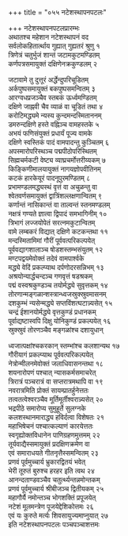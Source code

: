 +++
title = "०५५ नटेशस्थापनपटलः"

+++
नटेशस्थापनपटलप्रारम्भः    
अथातश्च महेशान नटेशस्थापनं वद  
सर्वलोकहितार्त्थाय गुह्यात् गुह्यतरं श्रुणु १  
त्रिणेत्रं चतुर्भुजं शान्तं जटामकुटमण्डितम्  
कर्णपत्रसमायुक्तं दक्षिणेनक्रकुण्डलम् २  

जटावामे तु दुत्तूरं अर्द्धेन्दुपरिचूडितम्  
अर्कपुष्पसमायुक्तं बकपुष्पसमन्वितम् ३  
आरग्वधप्रजञ्चैव स्तबकं ऊर्ध्वमण्डितम्  
दक्षिणे जाह्नवी चैव व्याळं वा चूडितं तथा ४  
करोटिमद्ध्यमे न्यस्य कुन्दमन्दस्मिताननम्  
डमरुन्दक्षिणे हस्ते वह्निञ्च वामहस्तके ५  
अभयं फणिसंयुक्तं प्रधार्यं पूज्य वामके  
दक्षिणे स्वस्तिकं पादं वामपादन्तु कुञ्चितम् ६  
अपस्मारोपरिस्थञ्च पद्मपीठोपरिस्थितम्  
सिह्मचर्मकटी वेष्ट्य व्याघ्रचर्मोत्तरीय्यकम् ७  
किङ्किणीमालयायुक्तं नागयज्ञोपवीतिनम्  
कटकं हारकेयूरं पादनूपुरमण्डितम् ८  
प्रभामण्डलमद्ध्यस्थं वृत्तं वा अचुळन्तु वा  
श्वेतवर्णसमायुक्तं द्वात्रिंशल्लक्षणान्वितम् ९  
कर्णान्तं नासिकान्तं वा ताल्वन्तं स्तनमण्डलम्  
नक्षत्रं गण्यते ज्ञात्वा द्विपादं समभागिनीम् १०  
त्रिभागं लज्जयोपेतं सरत्नमकुटान्वितम्  
वामे लम्बकरं विद्यात् दक्षिणे कटकन्तथा ११  
मन्दस्मितामिमां गौरीं पूर्ववत्परिकल्पयेत्  
पूर्ववद्यागशालाञ्च षोडशस्तम्भसंयुतम् १२  
मण्टपद्वयमेवोक्तं तदेवं वामपार्श्वके  
मद्ध्ये वेदिं प्रकल्प्याथ दर्पणोदरसन्निभम् १३  
अश्रयोन्यार्द्धचन्दञ्च गणवृत्तं षडश्रकम्  
पद्मं वस्वश्रकुण्डञ्च तयोर्मद्ध्ये सुवृत्तकम् १४  
तोरणान्मङ्गळान्शस्त्रान्ध्वजस्रुक्स्रुवमासनम्  
दशकुम्भं न्यसेन्मद्ध्ये सप्तविंशत्घटान्न्यसेत् १५  
चन्द्रं ईशानयोर्मद्ध्ये वृत्तकुण्डं प्रधानकम्  
पूर्वाद्यष्टास्वपि दिक्षु योनिकुण्डं प्रकल्पयेत् १६  
स्रुक्स्रुवं तोरणञ्चैव मङ्गळांश्च दशायुधान्  

ध्वजात्पक्षांश्चकरकान् स्तम्भांश्च कलशान्यथ १७  
गौरीयागं प्रकल्प्याथ पूर्ववत्परिकल्पयेत्  
नेत्रोन्मीलनमेवोक्तं जलाधिवासनन्तथा १८  
शयनारोपणं पश्चात् न्यासकर्मसमाचरेत्  
त्रिरात्रं पञ्चरात्रं वा सप्तरात्रमथापि वा १९  
नवरात्रमिति प्रोक्तं सायम्प्रातर्हुनेत्ततः  
तत्वतत्वेश्वरञ्चैव मूर्तिमूर्तीश्वरान्न्यसेत् २०  
भद्रपीठे समारोप्य सुमुहूर्ते सुलग्नके  
कलशस्थानमाराद्ध्य हविर्दत्वा विशेषतः २१  
महाभिषेचनं पश्चात्कल्याणं कारयेत्ततः  
स्वगृह्योक्तविधानेन पाणिग्रहणमुत्तमम् २२  
तूर्यवाद्यैस्समायुक्तं प्रदक्षिणक्रमेण वा  
एवं समाराधयते गीतनृत्तैस्समन्वितम् २३  
प्रणवं पूर्वमुच्चार्य भ्रुकारद्वितयं भवेत्  
भेरी तूरुतं बुरुश्च हरहर इति त्वथ २४  
आनन्दताण्डवञ्चैव चतुर्त्थ्यन्तन्नमोन्तकम्  
प्रणवं पूर्वमुच्चार्य श्रीबीजञ्च द्वितीयकम् २५  
महागौर्यै नमोन्तञ्च भोगशक्तिं प्रपूजयेत्  
नटेशं मूलमन्त्रेण पूजयेद्देशिकोत्तमः २६  
एवं यः कुरुते मर्त्यः शिवसायुज्यमाप्नुयात् २७  
इति नटेशस्थापनपटलः पञ्चपञ्चाशत्तमः  
